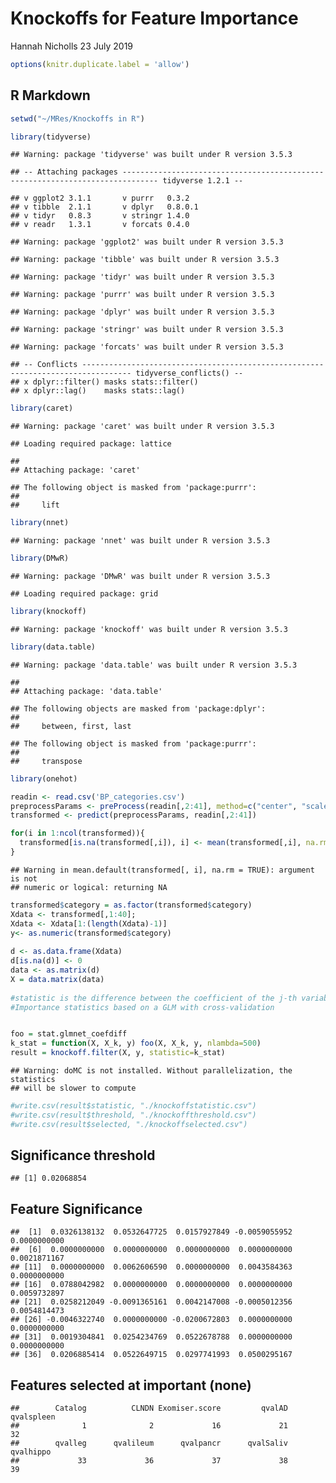 Knockoffs for Feature Importance
================
Hannah Nicholls
23 July 2019

``` r
options(knitr.duplicate.label = 'allow')
```

R Markdown
----------

``` r
setwd("~/MRes/Knockoffs in R")

library(tidyverse)
```

    ## Warning: package 'tidyverse' was built under R version 3.5.3

    ## -- Attaching packages ------------------------------------------------------------------------------ tidyverse 1.2.1 --

    ## v ggplot2 3.1.1       v purrr   0.3.2  
    ## v tibble  2.1.1       v dplyr   0.8.0.1
    ## v tidyr   0.8.3       v stringr 1.4.0  
    ## v readr   1.3.1       v forcats 0.4.0

    ## Warning: package 'ggplot2' was built under R version 3.5.3

    ## Warning: package 'tibble' was built under R version 3.5.3

    ## Warning: package 'tidyr' was built under R version 3.5.3

    ## Warning: package 'purrr' was built under R version 3.5.3

    ## Warning: package 'dplyr' was built under R version 3.5.3

    ## Warning: package 'stringr' was built under R version 3.5.3

    ## Warning: package 'forcats' was built under R version 3.5.3

    ## -- Conflicts --------------------------------------------------------------------------------- tidyverse_conflicts() --
    ## x dplyr::filter() masks stats::filter()
    ## x dplyr::lag()    masks stats::lag()

``` r
library(caret)
```

    ## Warning: package 'caret' was built under R version 3.5.3

    ## Loading required package: lattice

    ## 
    ## Attaching package: 'caret'

    ## The following object is masked from 'package:purrr':
    ## 
    ##     lift

``` r
library(nnet)
```

    ## Warning: package 'nnet' was built under R version 3.5.3

``` r
library(DMwR)
```

    ## Warning: package 'DMwR' was built under R version 3.5.3

    ## Loading required package: grid

``` r
library(knockoff)
```

    ## Warning: package 'knockoff' was built under R version 3.5.3

``` r
library(data.table)
```

    ## Warning: package 'data.table' was built under R version 3.5.3

    ## 
    ## Attaching package: 'data.table'

    ## The following objects are masked from 'package:dplyr':
    ## 
    ##     between, first, last

    ## The following object is masked from 'package:purrr':
    ## 
    ##     transpose

``` r
library(onehot)

readin <- read.csv('BP_categories.csv')
preprocessParams <- preProcess(readin[,2:41], method=c("center", "scale"))
transformed <- predict(preprocessParams, readin[,2:41])

for(i in 1:ncol(transformed)){
  transformed[is.na(transformed[,i]), i] <- mean(transformed[,i], na.rm = TRUE)
}
```

    ## Warning in mean.default(transformed[, i], na.rm = TRUE): argument is not
    ## numeric or logical: returning NA

``` r
transformed$category = as.factor(transformed$category)
Xdata <- transformed[,1:40];
Xdata <- Xdata[1:(length(Xdata)-1)]
y<- as.numeric(transformed$category)
 
d <- as.data.frame(Xdata)
d[is.na(d)] <- 0
data <- as.matrix(d)
X = data.matrix(data)
 
#statistic is the difference between the coefficient of the j-th variable and its knockoff. 
#Importance statistics based on a GLM with cross-validation


foo = stat.glmnet_coefdiff 
k_stat = function(X, X_k, y) foo(X, X_k, y, nlambda=500) 
result = knockoff.filter(X, y, statistic=k_stat)
```

    ## Warning: doMC is not installed. Without parallelization, the statistics
    ## will be slower to compute

``` r
#write.csv(result$statistic, "./knockoffstatistic.csv")
#write.csv(result$threshold, "./knockoffthreshold.csv")
#write.csv(result$selected, "./knockoffselected.csv")
```

Significance threshold
----------------------

    ## [1] 0.02068854

Feature Significance
--------------------

    ##  [1]  0.0326138132  0.0532647725  0.0157927849 -0.0059055952  0.0000000000
    ##  [6]  0.0000000000  0.0000000000  0.0000000000  0.0000000000  0.0021871167
    ## [11]  0.0000000000  0.0062606590  0.0000000000  0.0043584363  0.0000000000
    ## [16]  0.0788042982  0.0000000000  0.0000000000  0.0000000000  0.0059732897
    ## [21]  0.0258212049 -0.0091365161  0.0042147008 -0.0005012356  0.0054814473
    ## [26] -0.0046322740  0.0000000000 -0.0200672803  0.0000000000  0.0000000000
    ## [31]  0.0019304841  0.0254234769  0.0522678788  0.0000000000  0.0000000000
    ## [36]  0.0206885414  0.0522649715  0.0297741993  0.0500295167

Features selected at important (none)
-------------------------------------

    ##        Catalog          CLNDN Exomiser.score         qvalAD     qvalspleen 
    ##              1              2             16             21             32 
    ##        qvalleg      qvalileum      qvalpancr      qvalSaliv      qvalhippo 
    ##             33             36             37             38             39
